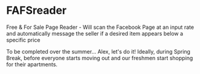 # FAFSreader
Free &amp; For Sale Page Reader - Will scan the Facebook Page at an input rate and automatically message the seller if a desired item appears below a specific price


To be completed over the summer...
Alex, let's do it! Ideally, during Spring Break, before everyone starts moving out and our freshmen start shopping for their apartments.
